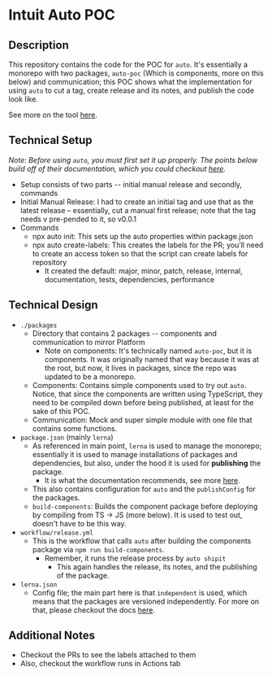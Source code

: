 # Intuit Auto POC

## Description

This repository contains the code for the POC for `auto`.  It's essentially a monorepo with two packages, `auto-poc` (Which is components, more on this below) and communication; this POC shows what the implementation for using `auto` to cut a tag, create release and its notes, and publish the code look like.

See more on the tool [here](https://intuit.github.io/auto/index).

## Technical Setup

_Note: Before using `auto`, you must first set it up properly.  The points below build off of their documentation, which you could checkout [here](https://intuit.github.io/auto/docs/welcome/getting-started#configuration)._


* Setup consists of two parts -- initial manual release and secondly, commands
* Initial Manual Release: I had to create an initial tag and use that as the latest release – essentially, cut a manual first release; note that the tag needs v pre-pended to it, so v0.0.1
* Commands
  * npx auto init: This sets up the auto properties within package.json
  * npx auto create-labels: This creates the labels for the PR; you’ll need to create an access token so that the script can create labels for repository
    * It created the default: major, minor, patch, release, internal, documentation, tests, dependencies, performance

## Technical Design

* `./packages`
  * Directory that contains 2 packages -- components and communication to mirror Platform
    * Note on components: It's technically named `auto-poc`, but it is components.  It was originally named that way because it was at the root, but now, it lives in packages, since the repo was updated to be a monorepo.
  * Components: Contains simple components used to try out `auto`.  Notice, that since the components are written using TypeScript, they need to be compiled down before being published, at least for the sake of this POC.
  * Communication: Mock and super simple module with one file that contains some functions.
* `package.json` (mainly `lerna`)
  * As referenced in main point, `lerna` is used to manage the monorepo; essentially it is used to manage installations of packages and dependencies, but also, under the hood it is used for **publishing** the package.
    * It is what the documentation recommends, see more [here](https://intuit.github.io/auto/docs/generated/npm#monorepo-usage).
  * This also contains configuration for `auto` and the `publishConfig` for the packages.
  * `build-components`: Builds the component package before deploying by compiling from TS -> JS (more below).  It is used to test out, doesn't have to be this way.
* `workflow/release.yml`
  * This is the workflow that calls `auto` after building the components package via `npm run build-components`.
    * Remember, it runs the release process by `auto shipit`
      * This again handles the release, its notes, and the publishing of the package.
* `lerna.json`
  * Config file; the main part here is that `independent` is used, which means that the packages are versioned independently.  For more on that, please checkout the docs [here](https://github.com/lerna/lerna#how-it-works).

## Additional Notes

* Checkout the PRs to see the labels attached to them
* Also, checkout the workflow runs in Actions tab
